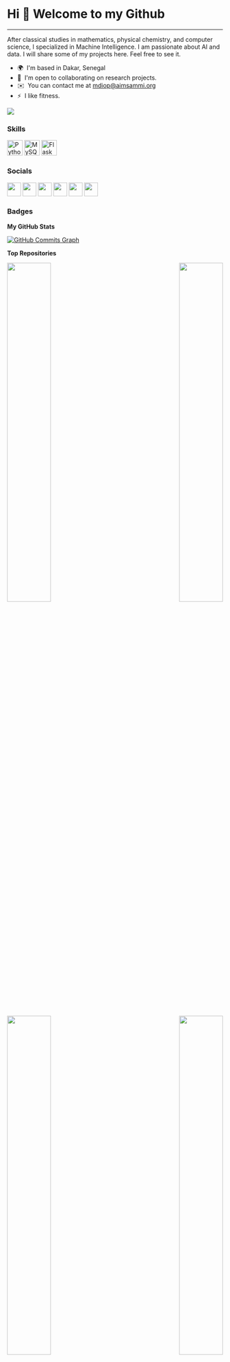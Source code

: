 Hi 👋 Welcome to my Github
======================================


-------------------------------------------------------------------------------------------------

After classical studies in mathematics, physical chemistry, and computer science, I specialized in Machine Intelligence. I am passionate about AI and data. I will share some of my projects here. Feel free to see it.

* 🌍  I'm based in Dakar, Senegal
* 🤝  I'm open to collaborating on research projects.
* ✉️  You can contact me at [mdiop@aimsammi.org](mailto:mdiop@aimsammi.org)
* ⚡  I like fitness.

<a href="https://www.twitter.com/BambaSpoid" target="_blank" rel="noreferrer"><img
src="https://img.shields.io/twitter/follow/BambaSpoid?logo=twitter&style=for-the-badge&color=0891b2&labelColor=1c1917"
/></a>

### Skills

<p align="left">
<a href="https://www.python.org/" target="_blank" rel="noreferrer"><img src="https://raw.githubusercontent.com/danielcranney/readme-generator/main/public/icons/skills/python-colored.svg" width="36" height="36" alt="Python" /></a>
<a href="https://www.mysql.com/" target="_blank" rel="noreferrer"><img src="https://raw.githubusercontent.com/danielcranney/readme-generator/main/public/icons/skills/mysql-colored.svg" width="36" height="36" alt="MySQL" /></a>
<a href="https://flask.palletsprojects.com/en/2.0.x/" target="_blank" rel="noreferrer"><img src="https://raw.githubusercontent.com/danielcranney/readme-generator/main/public/icons/skills/flask-colored.svg" width="36" height="36" alt="Flask" /></a>
</p>


### Socials

<p align="left"> <a href="https://www.facebook.com/BambaSpoid" target="_blank" rel="noreferrer"><img src="https://raw.githubusercontent.com/danielcranney/readme-generator/main/public/icons/socials/facebook.svg" width="32" height="32" /></a> <a href="https://www.github.com/BambaSpoid" target="_blank" rel="noreferrer"><img src="https://raw.githubusercontent.com/danielcranney/readme-generator/main/public/icons/socials/github.svg" width="32" height="32" /></a> <a href="http://www.instagram.com/BambaSpoid" target="_blank" rel="noreferrer"><img src="https://raw.githubusercontent.com/danielcranney/readme-generator/main/public/icons/socials/instagram.svg" width="32" height="32" /></a> <a href="https://www.linkedin.com/in/mouhamadou-bamba-diop-234010196/" target="_blank" rel="noreferrer"><img src="https://raw.githubusercontent.com/danielcranney/readme-generator/main/public/icons/socials/linkedin.svg" width="32" height="32" /></a> <a href="http://www.medium.com/bambaspoid" target="_blank" rel="noreferrer"><img src="https://raw.githubusercontent.com/danielcranney/readme-generator/main/public/icons/socials/medium.svg" width="32" height="32" /></a> <a href="https://www.twitter.com/BambaSpoid" target="_blank" rel="noreferrer"><img src="https://raw.githubusercontent.com/danielcranney/readme-generator/main/public/icons/socials/twitter.svg" width="32" height="32" /></a></p>

### Badges

<b>My GitHub Stats</b>

<a href="http://www.github.com/BambaSpoid"><img src="https://activity-graph.herokuapp.com/graph?username=BambaSpoid&bg_color=1c1917&color=ffffff&line=0891b2&point=ffffff&area_color=1c1917&area=true&hide_border=true&custom_title=GitHub%20Commits%20Graph" alt="GitHub Commits Graph" /></a>

<b>Top Repositories</b>

<div width="100%" align="center"><a href="https://github.com/BambaSpoid/Web-Scraping-Python" align="left"><img align="left" width="45%" src="https://github-readme-stats.vercel.app/api/pin/?username=BambaSpoid&repo=Web-Scraping-Python&title_color=0891b2&text_color=ffffff&icon_color=0891b2&bg_color=1c1917&hide_border=true&locale=en" /></a><a href="https://github.com/BambaSpoid/Machine-learning-algorithms-implementation-with-scikit-learn" align="right"><img align="right" width="45%" src="https://github-readme-stats.vercel.app/api/pin/?username=BambaSpoid&repo=Machine-learning-algorithms-implementation-with-scikit-learn&title_color=0891b2&text_color=ffffff&icon_color=0891b2&bg_color=1c1917&hide_border=true&locale=en" /></a></div><br /><br /><br /><br /><br /><br /><br />

<br /><br /><br /><br /><br />

<div width="100%" align="center"><a href="https://github.com/BambaSpoid/KernelMethod" align="left"><img align="left" width="45%" src="https://github-readme-stats.vercel.app/api/pin/?username=BambaSpoid&repo=KernelMethod&title_color=0891b2&text_color=ffffff&icon_color=0891b2&bg_color=1c1917&hide_border=true&locale=en" /></a><a href="https://github.com/BambaSpoid/Spark-Scala-Project" align="right"><img align="right" width="45%" src="https://github-readme-stats.vercel.app/api/pin/?username=BambaSpoid&repo=Spark-Scala-Project&title_color=0891b2&text_color=ffffff&icon_color=0891b2&bg_color=1c1917&hide_border=true&locale=en" /></a></div>
